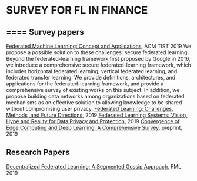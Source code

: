 # SURVEY FOR FL IN FINANCE
====
Survey papers
----
[Federated Machine Learning: Concept and Applications](https://dl.acm.org/citation.cfm?id=3298981), ACM TIST 2019
We propose a possible solution to these challenges: secure federated learning. Beyond the federated-learning framework first proposed by Google in 2016, we introduce a comprehensive secure federated-learning framework, which includes horizontal federated learning, vertical federated learning, and federated transfer learning. We provide definitions, architectures, and applications for the federated-learning framework, and provide a comprehensive survey of existing works on this subject. In addition, we propose building data networks among organizations based on federated mechanisms as an effective solution to allowing knowledge to be shared without compromising user privacy.
[Federated Learning: Challenges, Methods, and Future Directions](https://arxiv.org/pdf/1908.07873.pdf), 2019
[Federated Learning Systems: Vision, Hype and Reality for Data Privacy and Protection](https://arxiv.org/pdf/1907.09693.pdf), 2019
[Convergence of Edge Computing and Deep Learning: A Comprehensive Survey](https://arxiv.org/pdf/1907.08349.pdf), preprint, 2019

Research Papers
----
[Decentralized Federated Learning: A Segmented Gossip Approach](https://arxiv.org/abs/1908.07782), FML 2019






